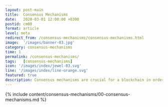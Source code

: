 ```yaml
---
layout: post-main
title:  Consensus Mechanisms
date:   2020-03-01 12:00:00 +0300
postid: cm00
format: article
level: meta
redirect_from: /consensus-mechanisms/consensus-mechanisms.html
image:  '/images/banner-03.jpg'
category: consensus-mechanisms
time: 1
permalink: /consensus-mechanisms/
tags:   [consensus-mechanisms]
icon: '/images/index/jewel-03.svg'
line: '/images/index/line-orange.svg'
featured: true
description: Consensus mechanisms are crucial for a blockchain in order to function correctly
---
```


{% include content/consensus-mechanisms/00-consensus-mechanisms.md %}
